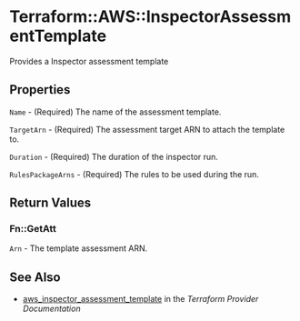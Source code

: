# Terraform::AWS::InspectorAssessmentTemplate

Provides a Inspector assessment template

## Properties

`Name` - (Required) The name of the assessment template.

`TargetArn` - (Required) The assessment target ARN to attach the template to.

`Duration` - (Required) The duration of the inspector run.

`RulesPackageArns` - (Required) The rules to be used during the run.


## Return Values

### Fn::GetAtt

`Arn` - The template assessment ARN.

## See Also

* [aws_inspector_assessment_template](https://www.terraform.io/docs/providers/aws/r/inspector_assessment_template.html) in the _Terraform Provider Documentation_